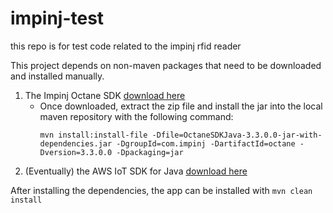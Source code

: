 # impinj-test
this repo is for test code related to the impinj rfid reader

This project depends on non-maven packages that need to be downloaded and installed manually. 
1. The Impinj Octane SDK [download here](https://support.impinj.com/hc/en-us/articles/360010077479-Octane-SDK-Installation-Instructions)
    * Once downloaded, extract the zip file and install the jar into the local maven repository with the following command:
        ```
        mvn install:install-file -Dfile=OctaneSDKJava-3.3.0.0-jar-with-dependencies.jar -DgroupId=com.impinj -DartifactId=octane -Dversion=3.3.0.0 -Dpackaging=jar
       ```
1. (Eventually) the AWS IoT SDK for Java [download here](https://github.com/aws/aws-iot-device-sdk-java-v2#build-iot-device-sdk-from-source)

After installing the dependencies, the app can be installed with `mvn clean install`